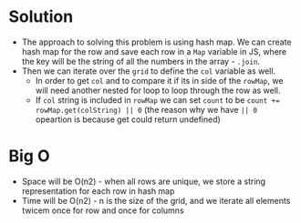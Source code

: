 # Solution 
  - The approach to solving this problem is using hash map. We can create hash map for the row and save each row in a `Map` variable in JS, where the key will be the string of all the numbers in the array - `.join`.
  - Then we can iterate over the `grid` to define the `col` variable as well. 
    - In order to get `col` and to compare it if its in side of the `rowMap`, we will need another nested for loop to loop through the row as well. 
    - If `col` string is included in `rowMap` we can set `count` to be `count += rowMap.get(colString) || 0` (the reason why we have `|| 0 ` opeartion is because get could return undefined)

# Big O
  -  Space will be O(n2) - when all rows are unique, we store a string representation for each row in hash map
  -  Time will be O(n2) - n is the size of the grid, and we iterate all elements twicem once for row and once for columns

